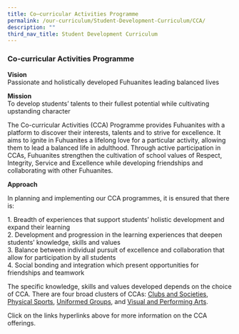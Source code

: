 ```yaml
---
title: Co–curricular Activities Programme
permalink: /our-curriculum/Student-Development-Curriculum/CCA/
description: ""
third_nav_title: Student Development Curriculum
---
```

### Co-curricular Activities Programme

**Vision**
<br> Passionate and holistically developed Fuhuanites leading balanced lives

**Mission**
<br> To develop students’ talents to their fullest potential while cultivating upstanding character

The Co-curricular Activities (CCA) Programme provides Fuhuanites with a platform to discover their interests, talents and to strive for excellence. It aims to ignite in Fuhuanites a lifelong love for a particular activity, allowing them to lead a balanced life in adulthood. Through active participation in CCAs, Fuhuanites strengthen the cultivation of school values of Respect, Integrity, Service and Excellence while developing friendships and collaborating with other Fuhuanites.

**Approach**

In planning and implementing our CCA programmes, it is ensured that there is: 

1\.  Breadth of experiences that support students’ holistic development and expand their learning      
2\.  Development and progression in the learning experiences that deepen students’ knowledge, skills and values      
3\.  Balance between individual pursuit of excellence and collaboration that allow for participation by all students  
4\.  Social bonding and integration which present opportunities for friendships and teamwork  

The specific knowledge, skills and values developed depends on the choice of CCA. There are four broad clusters of CCAs: [Clubs and Societies](https://staging.d2jrpotv8emy04.amplifyapp.com/co-curricular-activities/Clubs-and-Societies/overview/), [Physical Sports](https://staging.d2jrpotv8emy04.amplifyapp.com/co-curricular-activities/Physical-Sports/overview/), [Uniformed Groups](https://staging.d2jrpotv8emy04.amplifyapp.com/co-curricular-activities/Uniformed-Groups/overview/), and [Visual and Performing Arts](https://staging.d2jrpotv8emy04.amplifyapp.com/co-curricular-activities/Visual-and-Performing-Arts/overview/).

Click on the links hyperlinks above for more information on the CCA offerings.